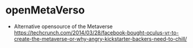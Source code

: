 # openMetaVerso
- Alternative opensource of the Metaverse https://techcrunch.com/2014/03/28/facebook-bought-oculus-vr-to-create-the-metaverse-or-why-angry-kickstarter-backers-need-to-chill/
